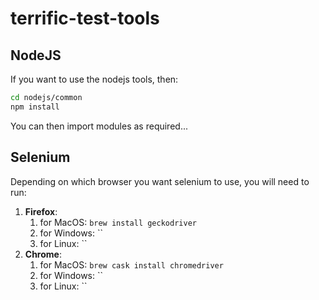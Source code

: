 # terrific-test-tools

## NodeJS

If you want to use the nodejs tools, then:

```bash
cd nodejs/common
npm install
```

You can then import modules as required...

## Selenium

Depending on which browser you want selenium to use, you will need to run:

1. **Firefox**:
   1. for MacOS: `brew install geckodriver`
   2. for Windows: ``
   3. for Linux: ``
2. **Chrome**:
   1. for MacOS: `brew cask install chromedriver`
   2. for Windows: ``
   3. for Linux: ``

